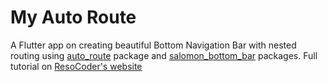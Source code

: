 # My Auto Route

A Flutter app on creating beautiful Bottom Navigation Bar
with nested routing using [auto_route](https://pub.dev/packages/auto_route)
package and [salomon_bottom_bar](https://pub.dev/packages/salomon_bottom_bar) packages. 
Full tutorial on [ResoCoder's website](https://resocoder.com/2021/09/16/flutter-bottom-navigation-with-nested-routing)
